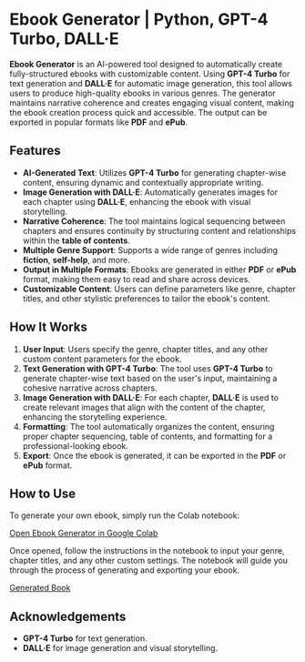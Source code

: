 # Ebook Generator | Python, GPT-4 Turbo, DALL·E

**Ebook Generator** is an AI-powered tool designed to automatically create fully-structured ebooks with customizable content. Using **GPT-4 Turbo** for text generation and **DALL·E** for automatic image generation, this tool allows users to produce high-quality ebooks in various genres. The generator maintains narrative coherence and creates engaging visual content, making the ebook creation process quick and accessible. The output can be exported in popular formats like **PDF** and **ePub**.

## Features

- **AI-Generated Text**: Utilizes **GPT-4 Turbo** for generating chapter-wise content, ensuring dynamic and contextually appropriate writing.
- **Image Generation with DALL·E**: Automatically generates images for each chapter using **DALL·E**, enhancing the ebook with visual storytelling.
- **Narrative Coherence**: The tool maintains logical sequencing between chapters and ensures continuity by structuring content and relationships within the **table of contents**.
- **Multiple Genre Support**: Supports a wide range of genres including **fiction**, **self-help**, and more.
- **Output in Multiple Formats**: Ebooks are generated in either **PDF** or **ePub** format, making them easy to read and share across devices.
- **Customizable Content**: Users can define parameters like genre, chapter titles, and other stylistic preferences to tailor the ebook's content.

## How It Works

1. **User Input**: Users specify the genre, chapter titles, and any other custom content parameters for the ebook.
2. **Text Generation with GPT-4 Turbo**: The tool uses **GPT-4 Turbo** to generate chapter-wise text based on the user's input, maintaining a cohesive narrative across chapters.
3. **Image Generation with DALL·E**: For each chapter, **DALL·E** is used to create relevant images that align with the content of the chapter, enhancing the storytelling experience.
4. **Formatting**: The tool automatically organizes the content, ensuring proper chapter sequencing, table of contents, and formatting for a professional-looking ebook.
5. **Export**: Once the ebook is generated, it can be exported in the **PDF** or **ePub** format.

## How to Use

To generate your own ebook, simply run the Colab notebook:

[Open Ebook Generator in Google Colab](https://github.com/RiazMahmood6/E-book/blob/main/E_book_Generate_with_AI.ipynb)

Once opened, follow the instructions in the notebook to input your genre, chapter titles, and any other custom settings. The notebook will guide you through the process of generating and exporting your ebook.

[Generated Book](https://drive.google.com/file/d/1_f7j8DNiBCQPb0nKaVdUXD3Jw86d09_7/view?usp=sharing)

## Acknowledgements

- **GPT-4 Turbo** for text generation.
- **DALL·E** for image generation and visual storytelling.

